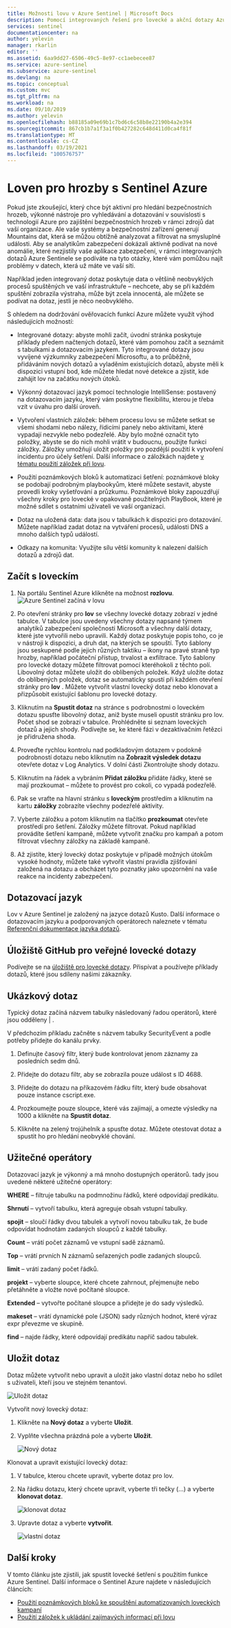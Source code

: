 ```yaml
---
title: Možnosti lovu v Azure Sentinel | Microsoft Docs
description: Pomocí integrovaných řešení pro lovecké a akční dotazy Azure si můžete vyžádat správné otázky a vyhledat problémy ve vašich datech.
services: sentinel
documentationcenter: na
author: yelevin
manager: rkarlin
editor: ''
ms.assetid: 6aa9dd27-6506-49c5-8e97-cc1aebecee87
ms.service: azure-sentinel
ms.subservice: azure-sentinel
ms.devlang: na
ms.topic: conceptual
ms.custom: mvc
ms.tgt_pltfrm: na
ms.workload: na
ms.date: 09/10/2019
ms.author: yelevin
ms.openlocfilehash: b88185a09e69b1c7bd6c6c58b8e22190b4a2e394
ms.sourcegitcommit: 867cb1b7a1f3a1f0b427282c648d411d0ca4f81f
ms.translationtype: MT
ms.contentlocale: cs-CZ
ms.lasthandoff: 03/19/2021
ms.locfileid: "100576757"
---
```

# <a name="hunt-for-threats-with-azure-sentinel"></a>Loven pro hrozby s Sentinel Azure

Pokud jste zkoušející, který chce být aktivní pro hledání bezpečnostních hrozeb, výkonné nástroje pro vyhledávání a dotazování v souvislosti s technologií Azure pro zajištění bezpečnostních hrozeb v rámci zdrojů dat vaší organizace. Ale vaše systémy a bezpečnostní zařízení generují Mountains dat, která se můžou obtížně analyzovat a filtrovat na smysluplné události. Aby se analytikům zabezpečení dokázali aktivně podívat na nové anomálie, které nezjistily vaše aplikace zabezpečení, v rámci integrovaných dotazů Azure Sentinele se podíváte na tyto otázky, které vám pomůžou najít problémy v datech, která už máte ve vaší síti. 

Například jeden integrovaný dotaz poskytuje data o většině neobvyklých procesů spuštěných ve vaší infrastruktuře – nechcete, aby se při každém spuštění zobrazila výstraha, může být zcela innocentá, ale můžete se podívat na dotaz, jestli je něco neobvyklého. 



S ohledem na dodržování ověřovacích funkcí Azure můžete využít výhod následujících možností:

- Integrované dotazy: abyste mohli začít, úvodní stránka poskytuje příklady předem načtených dotazů, které vám pomohou začít a seznámit s tabulkami a dotazovacím jazykem. Tyto integrované dotazy jsou vyvíjené výzkumníky zabezpečení Microsoftu, a to průběžně, přidáváním nových dotazů a vyladěním existujících dotazů, abyste měli k dispozici vstupní bod, kde můžete hledat nové detekce a zjistit, kde zahájit lov na začátku nových útoků. 

- Výkonný dotazovací jazyk pomocí technologie IntelliSense: postavený na dotazovacím jazyku, který vám poskytne flexibilitu, kterou je třeba vzít v úvahu pro další úroveň.

- Vytvoření vlastních záložek: během procesu lovu se můžete setkat se všemi shodami nebo nálezy, řídicími panely nebo aktivitami, které vypadají nezvykle nebo podezřelé. Aby bylo možné označit tyto položky, abyste se do nich mohli vrátit v budoucnu, použijte funkci záložky. Záložky umožňují uložit položky pro pozdější použití k vytvoření incidentu pro účely šetření. Další informace o záložkách najdete [v tématu použití záložek při lovu](hunting.md).
- Použití poznámkových bloků k automatizaci šetření: poznámkové bloky se podobají podrobným playbookyům, které můžete sestavit, abyste provedli kroky vyšetřování a průzkumu.  Poznámkové bloky zapouzdřují všechny kroky pro lovecké v opakovaně použitelných PlayBook, které je možné sdílet s ostatními uživateli ve vaší organizaci. 
- Dotaz na uložená data: data jsou v tabulkách k dispozici pro dotazování. Můžete například zadat dotaz na vytváření procesů, události DNS a mnoho dalších typů událostí.

- Odkazy na komunita: Využijte sílu větší komunity k nalezení dalších dotazů a zdrojů dat.
 
## <a name="get-started-hunting"></a>Začít s loveckím

1. Na portálu Sentinel Azure klikněte na možnost **rozlovu**.
  ![Azure Sentinel začíná v lovu](media/tutorial-hunting/hunting-start.png)

2. Po otevření stránky pro **lov** se všechny lovecké dotazy zobrazí v jedné tabulce. V tabulce jsou uvedeny všechny dotazy napsané týmem analytiků zabezpečení společnosti Microsoft a všechny další dotazy, které jste vytvořili nebo upravili. Každý dotaz poskytuje popis toho, co je v nástroji k dispozici, a druh dat, na kterých se spouští. Tyto šablony jsou seskupené podle jejich různých taktiku – ikony na pravé straně typ hrozby, například počáteční přístup, trvalost a exfiltrace. Tyto šablony pro lovecké dotazy můžete filtrovat pomocí kteréhokoli z těchto polí. Libovolný dotaz můžete uložit do oblíbených položek. Když uložíte dotaz do oblíbených položek, dotaz se automaticky spustí při každém otevření stránky pro **lov** . Můžete vytvořit vlastní lovecký dotaz nebo klonovat a přizpůsobit existující šablonu pro lovecké dotazy. 
 
2. Kliknutím na **Spustit dotaz** na stránce s podrobnostmi o loveckém dotazu spusťte libovolný dotaz, aniž byste museli opustit stránku pro lov.  Počet shod se zobrazí v tabulce. Prohlédněte si seznam loveckých dotazů a jejich shody. Podívejte se, ke které fázi v dezaktivačním řetězci je přidružena shoda.

3. Proveďte rychlou kontrolu nad podkladovým dotazem v podokně podrobností dotazu nebo kliknutím na **Zobrazit výsledek dotazu** otevřete dotaz v Log Analytics. V dolní části Zkontrolujte shody dotazu.

4.    Kliknutím na řádek a vybráním **Přidat záložku** přidáte řádky, které se mají prozkoumat – můžete to provést pro cokoli, co vypadá podezřelě. 

5. Pak se vraťte na hlavní stránku s **loveckým** prostředím a kliknutím na kartu **záložky** zobrazíte všechny podezřelé aktivity. 

6. Vyberte záložku a potom kliknutím na tlačítko **prozkoumat** otevřete prostředí pro šetření. Záložky můžete filtrovat. Pokud například provádíte šetření kampaně, můžete vytvořit značku pro kampaň a potom filtrovat všechny záložky na základě kampaně.

1. Až zjistíte, který lovecký dotaz poskytuje v případě možných útokům vysoké hodnoty, můžete také vytvořit vlastní pravidla zjišťování založená na dotazu a obcházet tyto poznatky jako upozornění na vaše reakce na incidenty zabezpečení.

 

## <a name="query-language"></a>Dotazovací jazyk 

Lov v Azure Sentinel je založený na jazyce dotazů Kusto. Další informace o dotazovacím jazyku a podporovaných operátorech naleznete v tématu [Referenční dokumentace jazyka dotazů](../azure-monitor/logs/get-started-queries.md).

## <a name="public-hunting-query-github-repository"></a>Úložiště GitHub pro veřejné lovecké dotazy

Podívejte se na [úložiště pro lovecké dotazy](https://github.com/Azure/Orion). Přispívat a používejte příklady dotazů, které jsou sdíleny našimi zákazníky.

 

## <a name="sample-query"></a>Ukázkový dotaz

Typický dotaz začíná názvem tabulky následovaný řadou operátorů, které jsou odděleny \| .

V předchozím příkladu začněte s názvem tabulky SecurityEvent a podle potřeby přidejte do kanálu prvky.

1. Definujte časový filtr, který bude kontrolovat jenom záznamy za posledních sedm dnů.

2. Přidejte do dotazu filtr, aby se zobrazila pouze událost s ID 4688.

3. Přidejte do dotazu na příkazovém řádku filtr, který bude obsahovat pouze instance cscript.exe.

4. Prozkoumejte pouze sloupce, které vás zajímají, a omezte výsledky na 1000 a klikněte na **Spustit dotaz**.
5. Klikněte na zelený trojúhelník a spusťte dotaz. Můžete otestovat dotaz a spustit ho pro hledání neobvyklé chování.

## <a name="useful-operators"></a>Užitečné operátory

Dotazovací jazyk je výkonný a má mnoho dostupných operátorů. tady jsou uvedené některé užitečné operátory:

**WHERE** – filtruje tabulku na podmnožinu řádků, které odpovídají predikátu.

**Shrnutí** – vytvoří tabulku, která agreguje obsah vstupní tabulky.

**spojit** – sloučí řádky dvou tabulek a vytvoří novou tabulku tak, že bude odpovídat hodnotám zadaných sloupců z každé tabulky.

**Count** – vrátí počet záznamů ve vstupní sadě záznamů.

**Top** – vrátí prvních N záznamů seřazených podle zadaných sloupců.

**limit** – vrátí zadaný počet řádků.

**projekt** – vyberte sloupce, které chcete zahrnout, přejmenujte nebo přetáhněte a vložte nové počítané sloupce.

**Extended** – vytvořte počítané sloupce a přidejte je do sady výsledků.

**makeset** – vrátí dynamické pole (JSON) sady různých hodnot, které výraz expr převezme ve skupině.

**find** – najde řádky, které odpovídají predikátu napříč sadou tabulek.

## <a name="save-a-query"></a>Uložit dotaz

Dotaz můžete vytvořit nebo upravit a uložit jako vlastní dotaz nebo ho sdílet s uživateli, kteří jsou ve stejném tenantovi.

   ![Uložit dotaz](./media/tutorial-hunting/save-query.png)

Vytvořit nový lovecký dotaz:

1. Klikněte na **Nový dotaz** a vyberte **Uložit**.
2. Vyplňte všechna prázdná pole a vyberte **Uložit**.

   ![Nový dotaz](./media/tutorial-hunting/new-query.png)

Klonovat a upravit existující lovecký dotaz:

1. V tabulce, kterou chcete upravit, vyberte dotaz pro lov.
2. Na řádku dotazu, který chcete upravit, vyberte tři tečky (...) a vyberte **klonovat dotaz**.

   ![klonovat dotaz](./media/tutorial-hunting/clone-query.png)
 

3. Upravte dotaz a vyberte **vytvořit**.

   ![vlastní dotaz](./media/tutorial-hunting/custom-query.png)

## <a name="next-steps"></a>Další kroky
V tomto článku jste zjistili, jak spustit lovecké šetření s použitím funkce Azure Sentinel. Další informace o Sentinel Azure najdete v následujících článcích:


- [Použití poznámkových bloků ke spouštění automatizovaných loveckých kampaní](notebooks.md)
- [Použití záložek k ukládání zajímavých informací při lovu](bookmarks.md)